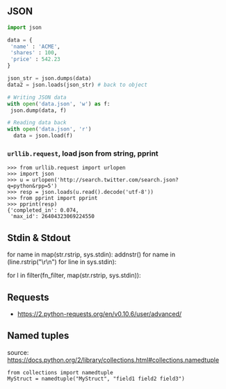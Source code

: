 ## JSON


```py
import json

data = {
 'name' : 'ACME',
 'shares' : 100,
 'price' : 542.23
}

json_str = json.dumps(data)
data2 = json.loads(json_str) # back to object

# Writing JSON data
with open('data.json', 'w') as f:
 json.dump(data, f)

# Reading data back
with open('data.json', 'r')
  data = json.load(f)
```

### `urllib.request`, load json from string, pprint

```
>>> from urllib.request import urlopen
>>> import json
>>> u = urlopen('http://search.twitter.com/search.json?q=python&rpp=5')
>>> resp = json.loads(u.read().decode('utf-8'))
>>> from pprint import pprint
>>> pprint(resp)
{'completed_in': 0.074,
 'max_id': 26404323069224550
```

## Stdin & Stdout

for name in map(str.rstrip, sys.stdin):
addnstr()
for name in (line.rstrip("\r\n") for line in sys.stdin):

for l in filter(fn_filter, map(str.rstrip, sys.stdin)):

## Requests

- https://2.python-requests.org/en/v0.10.6/user/advanced/

## Named tuples

source: https://docs.python.org/2/library/collections.html#collections.namedtuple

    from collections import namedtuple
    MyStruct = namedtuple("MyStruct", "field1 field2 field3")

